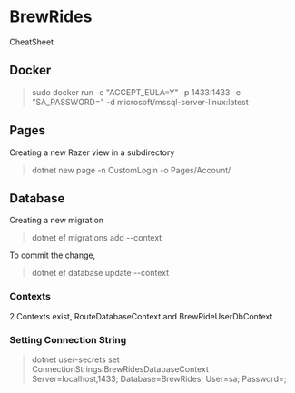 # BrewRides

CheatSheet 

## Docker

> sudo docker run -e "ACCEPT_EULA=Y" -p 1433:1433 -e "SA_PASSWORD=<PASSWORD>" -d microsoft/mssql-server-linux:latest

## Pages
Creating a new Razer view in a subdirectory
> dotnet new page -n CustomLogin -o Pages/Account/

## Database
 Creating a new migration
 > dotnet ef migrations add <Name> --context <ContextName>

 To commit the change,
 > dotnet ef database update --context <ContextName>

 ### Contexts
  2 Contexts exist, RouteDatabaseContext and BrewRideUserDbContext

  ### Setting Connection String
  > dotnet user-secrets set ConnectionStrings:BrewRidesDatabaseContext Server=localhost,1433; Database=BrewRides; User=sa; Password=<PASSWORD>;